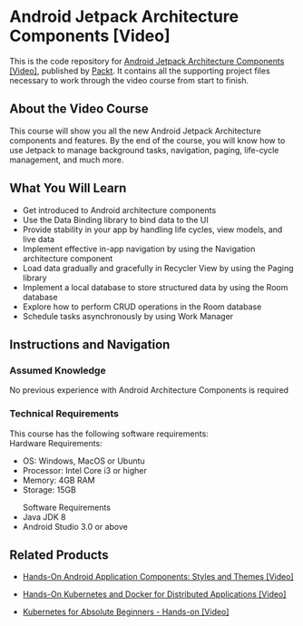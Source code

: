 


# Android Jetpack Architecture Components [Video]
This is the code repository for [Android Jetpack Architecture Components [Video]](https://www.packtpub.com/application-development/android-jetpack-architecture-components-video?utm_source=github&utm_medium=repository&utm_campaign=9781789538229), published by [Packt](https://www.packtpub.com/?utm_source=github). It contains all the supporting project files necessary to work through the video course from start to finish.
## About the Video Course
This course will show you all the new Android Jetpack Architecture components and features. By the end of the course, you will know how to use Jetpack to manage background tasks, navigation, paging, life-cycle management, and much more.

<H2>What You Will Learn</H2>
<DIV class=book-info-will-learn-text>
<UL>
<LI>Get introduced to Android architecture components 
<LI>Use the Data Binding library to bind data to the UI 
<LI>Provide stability in your app by handling life cycles, view models, and live data 
<LI>Implement effective in-app navigation by using the Navigation architecture component 
<LI>Load data gradually and gracefully in Recycler View by using the Paging library&nbsp; 
<LI>Implement a local database to store structured data by using the Room database 
<LI>Explore how to perform CRUD operations in the Room database 
<LI>Schedule tasks asynchronously by using Work Manager </LI></UL></DIV>

## Instructions and Navigation
### Assumed Knowledge
No previous experience with Android Architecture Components is required
### Technical Requirements
This course has the following software requirements:<br/>
Hardware Requirements:
<ul><li>OS: Windows, MacOS or Ubuntu</li>
<li>Processor: Intel Core i3 or higher</li>
<li>Memory: 4GB RAM</li>
<li>Storage: 15GB</li>
</ul>
<ul>Software Requirements
<li>Java JDK 8</li>
<li>Android Studio 3.0 or above </li>
</ul>

## Related Products
* [Hands-On Android Application Components: Styles and Themes [Video]](https://www.packtpub.com/application-development/hands-android-application-components-styles-and-themes-video?utm_source=github&utm_medium=repository&utm_campaign=9781789808711)

* [Hands-On Kubernetes and Docker for Distributed Applications [Video]](https://www.packtpub.com/virtualization-and-cloud/hands-kubernetes-and-docker-distributed-applications-video?utm_source=github&utm_medium=repository&utm_campaign=9781788994033)

* [Kubernetes for Absolute Beginners - Hands-on [Video]](https://www.packtpub.com/application-development/kubernetes-absolute-beginners-hands-video?utm_source=github&utm_medium=repository&utm_campaign=9781838555962)

